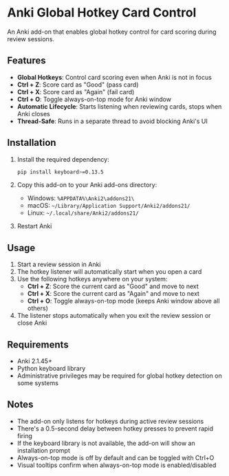 # Anki Global Hotkey Card Control

An Anki add-on that enables global hotkey control for card scoring during review sessions.

## Features

- **Global Hotkeys**: Control card scoring even when Anki is not in focus
- **Ctrl + Z**: Score card as "Good" (pass card)
- **Ctrl + X**: Score card as "Again" (fail card)
- **Ctrl + O**: Toggle always-on-top mode for Anki window
- **Automatic Lifecycle**: Starts listening when reviewing cards, stops when Anki closes
- **Thread-Safe**: Runs in a separate thread to avoid blocking Anki's UI

## Installation

1. Install the required dependency:
   ```bash
   pip install keyboard>=0.13.5
   ```

2. Copy this add-on to your Anki add-ons directory:
   - Windows: `%APPDATA%\Anki2\addons21\`
   - macOS: `~/Library/Application Support/Anki2/addons21/`
   - Linux: `~/.local/share/Anki2/addons21/`

3. Restart Anki

## Usage

1. Start a review session in Anki
2. The hotkey listener will automatically start when you open a card
3. Use the following hotkeys anywhere on your system:
   - **Ctrl + Z**: Score the current card as "Good" and move to next
   - **Ctrl + X**: Score the current card as "Again" and move to next
   - **Ctrl + O**: Toggle always-on-top mode (keeps Anki window above all others)
4. The listener stops automatically when you exit the review session or close Anki

## Requirements

- Anki 2.1.45+
- Python keyboard library
- Administrative privileges may be required for global hotkey detection on some systems

## Notes

- The add-on only listens for hotkeys during active review sessions
- There's a 0.5-second delay between hotkey presses to prevent rapid firing
- If the keyboard library is not available, the add-on will show an installation prompt
- Always-on-top mode is off by default and can be toggled with Ctrl+O
- Visual tooltips confirm when always-on-top mode is enabled/disabled
